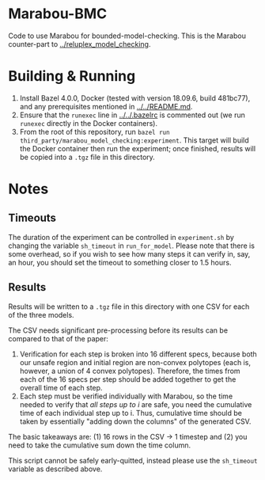 # Marabou-BMC
Code to use Marabou for bounded-model-checking. This is the Marabou
counter-part to [../reluplex_model_checking](../reluplex_model_checking).

# Building & Running
1. Install Bazel 4.0.0, Docker (tested with version 18.09.6, build 481bc77),
   and any prerequisites mentioned in [../../README.md](../../README.md).
2. Ensure that the ``runexec`` line in [../../.bazelrc](../../.bazelrc) is
   commented out (we run ``runexec`` directly in the Docker containers).
3. From the root of this repository, run ``bazel run
   third_party/marabou_model_checking:experiment``. This target will build the
   Docker container then run the experiment; once finished, results will be
   copied into a ``.tgz`` file in this directory.

# Notes
## Timeouts
The duration of the experiment can be controlled in ``experiment.sh`` by
changing the variable ``sh_timeout`` in ``run_for_model``. Please note that
there is some overhead, so if you wish to see how many steps it can verify in,
say, an hour, you should set the timeout to something closer to 1.5 hours.

## Results
Results will be written to a ``.tgz`` file in this directory with one CSV for
each of the three models.

The CSV needs significant pre-processing before its results can be compared to
that of the paper:

1. Verification for each step is broken into 16 different specs, because both
   our unsafe region and initial region are non-convex polytopes (each is,
   however, a union of 4 convex polytopes). Therefore, the times from each of
   the 16 specs per step should be added together to get the overall time of
   each step.
2. Each step must be verified individually with Marabou, so the time needed to
   verify that _all steps up to i_ are safe, you need the cumulative time of
   each individual step up to i. Thus, cumulative time should be taken by
   essentially "adding down the columns" of the generated CSV.

The basic takeaways are: (1) 16 rows in the CSV -> 1 timestep and (2) you need
to take the cumulative sum down the time column.

This script cannot be safely early-quitted, instead please use the
``sh_timeout`` variable as described above.
